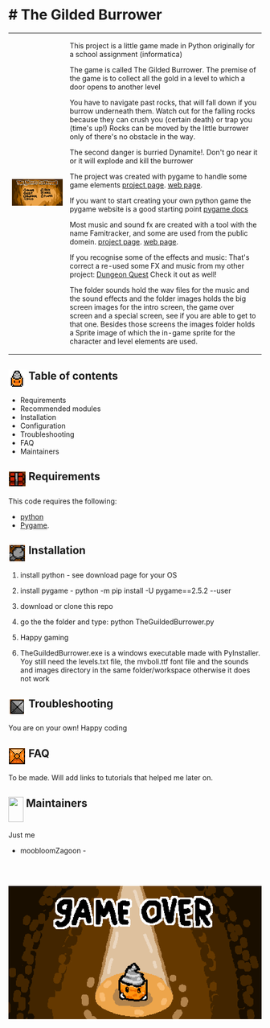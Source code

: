<h1># The Gilded Burrower</h1>
<table cellspacing="0" cellpadding="0">
  <tr>
    <td>
<img src="https://github.com/moobloomZagoon/The-gilded-burrower/blob/main/images/title.png"  >
    </td><td valign="top">

This project is a little game made in Python originally for a school assignment (informatica)

The game is called The Gilded Burrower. The premise of the game is to collect all the gold in a level to which a door opens to another level

You have to navigate past rocks, that will fall down if you burrow underneath them. Watch out for the falling rocks because they can crush you (certain death) or trap you (time's up!)
Rocks can be moved by the little burrower only of there's no obstacle in the way.

The second danger is burried Dynamite!. Don't go near it or it will explode and kill the burrower

The project was created with pygame to handle some game elements
[project page](https://github.com/pygame/pygame/tree/main/docs).
[web page](https://www.pygame.org/news).

If you want to start creating your own python game the pygame website is a good starting point
[pygame docs](https://www.pygame.org/docs/)

Most music and sound fx are created with a tool with the name Famitracker, and some are used from the public domein.
[project page](https://github.com/Dn-Programming-Core-Management/Dn-FamiTracker).
[web page](https://famitracker.org/).

If you recognise some of the effects and music: That's correct a re-used some FX and music from my other project: [Dungeon Quest](https://github.com/moobloomZagoon/Dungeon-Quest) Check it out as well!

The folder sounds hold the wav files for the music and the sound effects and the folder images holds the big screen images for the intro screen, the game over screen and a special screen, see if you are able to get to that one.
Besides those screens the images folder holds a Sprite image of which the in-game sprite for the character and level elements are used.

</td>
</tr>
</table>

## <img src="https://github.com/moobloomZagoon/The-gilded-burrower/blob/main/readmegfx/burrower.png" valign="top" height="35" width="35" > Table of contents

- Requirements
- Recommended modules
- Installation
- Configuration
- Troubleshooting
- FAQ
- Maintainers


## <img src="https://github.com/moobloomZagoon/The-gilded-burrower/blob/main/readmegfx/Dynamite.png" valign="top" height="35" width="35" > Requirements

This code requires the following:
- [python](https://www.python.org/downloads/)
- [Pygame](https://github.com/pygame/pygame).

##  <img src="https://github.com/moobloomZagoon/The-gilded-burrower/blob/main/readmegfx/rock.png" valign="top" height="35" width="35" >  Installation 

1. install python - see download page for your OS
2. install pygame - python -m pip install -U pygame==2.5.2 --user
3. download or clone this repo
4. go the the folder and type: python TheGuildedBurrower.py
5. Happy gaming

6. TheGuildedBurrower.exe is a windows executable made with PyInstaller. Yoy still need the levels.txt file, the mvboli.ttf font file and the sounds and images directory in the same
   folder/workspace otherwise it does not work

##  <img src="https://github.com/moobloomZagoon/The-gilded-burrower/blob/main/readmegfx/brick.png" valign="top" height="35" width="35" > Troubleshooting
You are on your own!
Happy coding


## <img src="https://github.com/moobloomZagoon/The-gilded-burrower/blob/main/readmegfx/wall.png" valign="top" height="35" width="35" > FAQ
To be made.
Will add links to tutorials that helped me later on.

## <img src="https://github.com/moobloomZagoon/Dungeon-Quest/assets/156084521/9b570536-549d-4085-b4f3-682efe11bd4a" valign="top" height="50" width="30" > Maintainers

Just me
- moobloomZagoon -
<br>
<br>

![image](https://github.com/moobloomZagoon/The-gilded-burrower/blob/main/images/dead.png)
